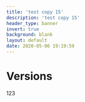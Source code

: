 ```yaml
---
title: 'test copy 15'
description: 'test copy 15'
header_type: banner
invert: true
background: blank
layout: default
date: 2020-05-06 19:19:59
---
```

# Versions
123
